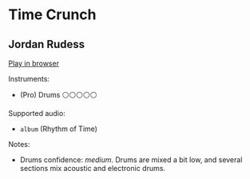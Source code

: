 # Time Crunch

## Jordan Rudess


[Play in browser](http://pages.cs.wisc.edu/~tolly/customs/?title=time-crunch&artist=jordan-rudess)

Instruments:

  * (Pro) Drums ⚪️⚪️⚪️⚪️⚪️

Supported audio:

  * `album` (Rhythm of Time)

Notes:

  * Drums confidence: *medium*. Drums are mixed a bit low, and several sections mix acoustic and electronic drums.

